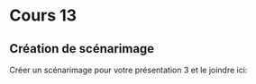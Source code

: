 # Cours 13
## Création de scénarimage
Créer un scénarimage pour votre présentation 3 et le joindre ici: 

